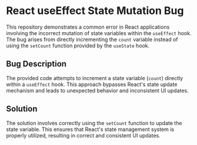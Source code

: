 # React useEffect State Mutation Bug

This repository demonstrates a common error in React applications involving the incorrect mutation of state variables within the `useEffect` hook. The bug arises from directly incrementing the `count` variable instead of using the `setCount` function provided by the `useState` hook.

## Bug Description

The provided code attempts to increment a state variable (`count`) directly within a `useEffect` hook.  This approach bypasses React's state update mechanism and leads to unexpected behavior and inconsistent UI updates.

## Solution

The solution involves correctly using the `setCount` function to update the state variable. This ensures that React's state management system is properly utilized, resulting in correct and consistent UI updates.
